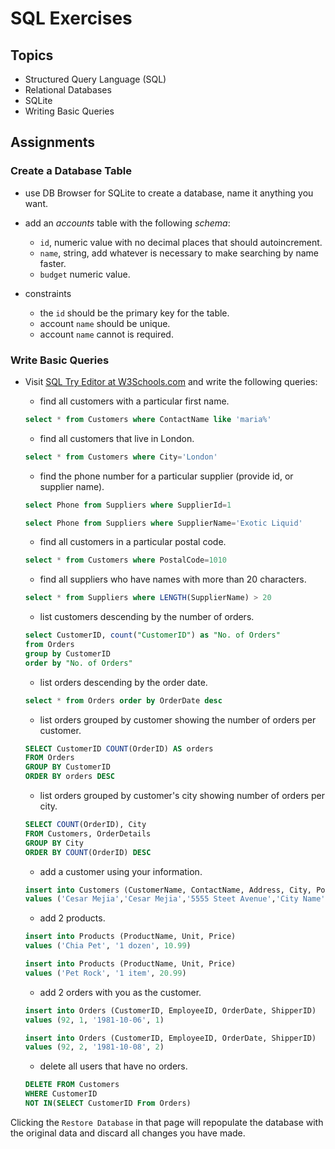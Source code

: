 # SQL Exercises

## Topics

- Structured Query Language (SQL)
- Relational Databases
- SQLite
- Writing Basic Queries

## Assignments

### Create a Database Table

- use DB Browser for SQLite to create a database, name it anything you want.
- add an _accounts_ table with the following _schema_:

  - `id`, numeric value with no decimal places that should autoincrement.
  - `name`, string, add whatever is necessary to make searching by name faster.
  - `budget` numeric value.

- constraints
  - the `id` should be the primary key for the table.
  - account `name` should be unique.
  - account `name` cannot is required.

### Write Basic Queries

- Visit [SQL Try Editor at W3Schools.com](https://www.w3schools.com/Sql/tryit.asp?filename=trysql_select_top) and write the following queries:
  - find all customers with a particular first name.

  ```sql
  select * from Customers where ContactName like 'maria%'
  ```

  - find all customers that live in London.

  ```sql
  select * from Customers where City='London'
  ```

  - find the phone number for a particular supplier (provide id, or supplier name).

  ```sql 
  select Phone from Suppliers where SupplierId=1
  ```

  ```sql 
  select Phone from Suppliers where SupplierName='Exotic Liquid'
  ```

  - find all customers in a particular postal code.

  ```sql
  select * from Customers where PostalCode=1010
  ```

  - find all suppliers who have names with more than 20 characters.

  ```sql
  select * from Suppliers where LENGTH(SupplierName) > 20
  ```

  - list customers descending by the number of orders.

  ```sql
  select CustomerID, count("CustomerID") as "No. of Orders"
  from Orders 
  group by CustomerID
  order by "No. of Orders"
  ```

  - list orders descending by the order date.

  ```sql
  select * from Orders order by OrderDate desc
  ```

  - list orders grouped by customer showing the number of orders per customer.

  ```sql
  SELECT CustomerID COUNT(OrderID) AS orders
  FROM Orders
  GROUP BY CustomerID
  ORDER BY orders DESC
  ```

  - list orders grouped by customer's city showing number of orders per city.

  ```sql
  SELECT COUNT(OrderID), City
  FROM Customers, OrderDetails
  GROUP BY City
  ORDER BY COUNT(OrderID) DESC
  ```

  - add a customer using your information.

  ```sql
  insert into Customers (CustomerName, ContactName, Address, City, PostalCode, Country)
  values ('Cesar Mejia','Cesar Mejia','5555 Steet Avenue','City Name','90270','USA')
  ```

  - add 2 products.

  ```sql
  insert into Products (ProductName, Unit, Price)
  values ('Chia Pet', '1 dozen', 10.99)
  ```

  ```sql
  insert into Products (ProductName, Unit, Price)
  values ('Pet Rock', '1 item', 20.99)
  ```

  - add 2 orders with you as the customer.

  ```sql
  insert into Orders (CustomerID, EmployeeID, OrderDate, ShipperID)
  values (92, 1, '1981-10-06', 1)
  ```

  ```sql
  insert into Orders (CustomerID, EmployeeID, OrderDate, ShipperID)
  values (92, 2, '1981-10-08', 2)
  ```
  
  - delete all users that have no orders.


  ```sql
  DELETE FROM Customers
  WHERE CustomerID
  NOT IN(SELECT CustomerID From Orders)
  ```

Clicking the `Restore Database` in that page will repopulate the database with the original data and discard all changes you have made.
